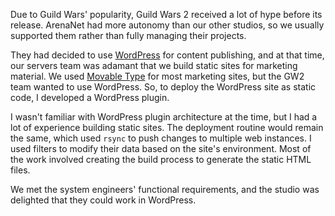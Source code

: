 Due to Guild Wars' popularity, Guild Wars 2 received a lot of hype before its release. ArenaNet had more autonomy than our other studios, so we usually supported them rather than fully managing their projects. 

They had decided to use [WordPress](https://wordpress.com/) for content publishing, and at that time, our servers team was adamant that we build static sites for marketing material. We used [Movable Type](https://movabletype.org/) for most marketing sites, but the GW2 team wanted to use WordPress. So, to deploy the WordPress site as static code, I developed a WordPress plugin. 

I wasn't familiar with WordPress plugin architecture at the time, but I had a lot of experience building static sites. The deployment routine would remain the same, which used `rsync` to push changes to multiple web instances. I used filters to modify their data based on the site's environment. Most of the work involved creating the build process to generate the static HTML files.

We met the system engineers' functional requirements, and the studio was delighted that they could work in WordPress.



